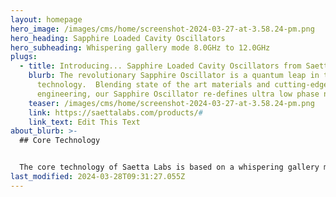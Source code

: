 ```yaml
---
layout: homepage
hero_image: /images/cms/home/screenshot-2024-03-27-at-3.58.24-pm.png
hero_heading: Sapphire Loaded Cavity Oscillators
hero_subheading: Whispering gallery mode 8.0GHz to 12.0GHz
plugs:
  - title: Introducing... Sapphire Loaded Cavity Oscillators from Saetta Labs
    blurb: The revolutionary Sapphire Oscillator is a quantum leap in timekeeping
      technology.  Blending state of the art materials and cutting-edge
      engineering, our Sapphire Oscillator re-defines ultra low phase noise.
    teaser: /images/cms/home/screenshot-2024-03-27-at-3.58.24-pm.png
    link: https://saettalabs.com/products/#
    link_text: Edit This Text
about_blurb: >-
  ## Core Technology


  The core technology of Saetta Labs is based on a whispering gallery mode sapphire-loaded cavity (SLC). The company’s goal is to bring SLC oscillator technology from the physics lab to the microwave system designer. Applications are anywhere low phase noise is required: radar, calibration, measurement and communications.
last_modified: 2024-03-28T09:31:27.055Z
---
```

